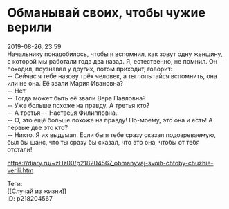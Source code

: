 Обманывай своих, чтобы чужие верили
====================================

   
 2019-08-26, 23:59   
  Начальнику понадобилось, чтобы я вспомнил, как зовут одну женщину, с которой мы работали года два назад. Я, естественно, не помнил. Он походил, поузнавал у других, потом приходит, говорит:   
 -- Сейчас я тебе назову трёх человек, а ты попытайся вспомнить, она или не она. Её звали Мария Ивановна?   
 -- Нет.   
 -- Тогда может быть её звали Вера Павловна?   
 -- Уже больше похоже на правду. А третья кто?   
 -- А третья -- Настасья Филипповна.   
 -- О, это ещё больше похоже на правду! По-моему, это она и есть! А первые две это кто?   
 -- Никто. Я их выдумал. Если бы я тебе сразу сказал подозреваемую, был бы шанс, что ты сразу бы сказал, что это она, чтобы от тебя отстали!   
    
 <https://diary.ru/~zHz00/p218204567_obmanyvaj-svoih-chtoby-chuzhie-verili.htm>   
   
 Теги:   
 [[Случай из жизни]]   
 ID: p218204567